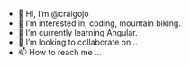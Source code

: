 - 👋 Hi, I’m @craigojo
- 👀 I’m interested in; coding, mountain biking.
- 🌱 I’m currently learning Angular.
- 💞️ I’m looking to collaborate on ..
- 📫 How to reach me ...

<!---
craigojo/craigojo is a ✨ special ✨ repository because its `README.md` (this file) appears on your GitHub profile.
You can click the Preview link to take a look at your changes.
--->
